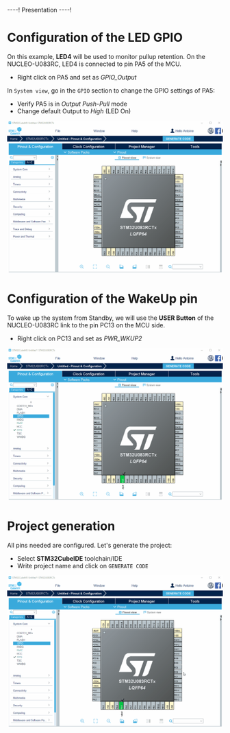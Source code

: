 ----!
Presentation
----!
# Configuration of the LED GPIO
On this example, **LED4** will be used to monitor pullup retention.
On the NUCLEO-U083RC, LED4 is connected to pin PA5 of the MCU.

- Right click on PA5 and set as *GPIO_Output*

In `System view`, go in the `GPIO` section to change the GPIO settings of PA5:

- Verify PA5 is in *Output Push-Pull* mode
- Change default Output to *High* (LED On)

![image](standby/Gifs/CubeMX3.gif)

# Configuration of the WakeUp pin
To wake up the system from Standby, we will use the **USER Button** of the NUCLEO-U083RC link to the pin PC13 on the MCU side.

- Right click on PC13 and set as *PWR_WKUP2*

![image](standby/Gifs/CubeMX4.gif)

# Project generation
All pins needed are configured. Let's generate the project:

- Select **STM32CubeIDE** toolchain/IDE
- Write project name and click on `GENERATE CODE`

![image](standby/Gifs/CubeMX5.gif)
